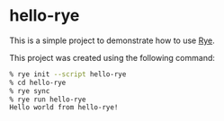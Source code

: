 # hello-rye

This is a simple project to demonstrate how to use [Rye](https://rye.astral.sh/).

This project was created using the following command:

```bash
% rye init --script hello-rye
% cd hello-rye
% rye sync
% rye run hello-rye
Hello world from hello-rye!
```
